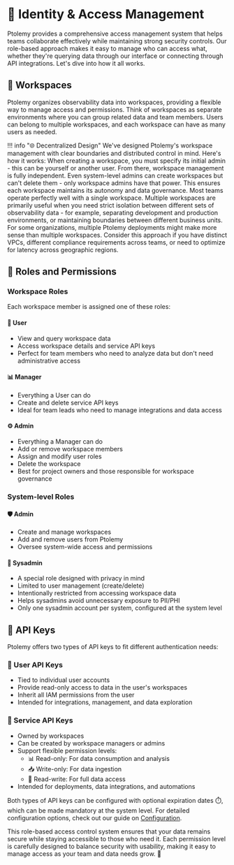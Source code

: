 # 🔐 Identity & Access Management

Ptolemy provides a comprehensive access management system that helps teams collaborate effectively while maintaining strong security controls. Our role-based approach makes it easy to manage who can access what, whether they're querying data through our interface or connecting through API integrations. Let's dive into how it all works.

## 🏢 Workspaces

Ptolemy organizes observability data into workspaces, providing a flexible way to manage access and permissions. Think of workspaces as separate environments where you can group related data and team members. Users can belong to multiple workspaces, and each workspace can have as many users as needed.

!!! info "🌐 Decentralized Design"
    We've designed Ptolemy's workspace management with clear boundaries and distributed control in mind. Here's how it works:
    When creating a workspace, you must specify its initial admin - this can be yourself or another user. From there, workspace management is fully independent. Even system-level admins can create workspaces but can't delete them - only workspace admins have that power. This ensures each workspace maintains its autonomy and data governance.
    Most teams operate perfectly well with a single workspace. Multiple workspaces are primarily useful when you need strict isolation between different sets of observability data - for example, separating development and production environments, or maintaining boundaries between different business units.
    For some organizations, multiple Ptolemy deployments might make more sense than multiple workspaces. Consider this approach if you have distinct VPCs, different compliance requirements across teams, or need to optimize for latency across geographic regions.

## 👥 Roles and Permissions

### Workspace Roles

Each workspace member is assigned one of these roles:

#### 👤 User
- View and query workspace data
- Access workspace details and service API keys
- Perfect for team members who need to analyze data but don't need administrative access

#### 📊 Manager
- Everything a User can do
- Create and delete service API keys
- Ideal for team leads who need to manage integrations and data access

#### ⚙️ Admin
- Everything a Manager can do
- Add or remove workspace members
- Assign and modify user roles
- Delete the workspace
- Best for project owners and those responsible for workspace governance

### System-level Roles

#### 🛡️ Admin
- Create and manage workspaces
- Add and remove users from Ptolemy
- Oversee system-wide access and permissions

#### 🔧 Sysadmin
- A special role designed with privacy in mind
- Limited to user management (create/delete)
- Intentionally restricted from accessing workspace data
- Helps sysadmins avoid unnecessary exposure to PII/PHI
- Only one sysadmin account per system, configured at the system level

## 🔑 API Keys

Ptolemy offers two types of API keys to fit different authentication needs:

### 👤 User API Keys
- Tied to individual user accounts
- Provide read-only access to data in the user's workspaces
- Inherit all IAM permissions from the user
- Intended for integrations, management, and data exploration

### 🤖 Service API Keys
- Owned by workspaces
- Can be created by workspace managers or admins
- Support flexible permission levels:
    - 📊 Read-only: For data consumption and analysis
    - 📥 Write-only: For data ingestion
    - 🔄 Read-write: For full data access
- Intended for deployments, data integrations, and automations

Both types of API keys can be configured with optional expiration dates ⏱️, which can be made mandatory at the system level. For detailed configuration options, check out our guide on [Configuration](../api_reference/configuration.md).

This role-based access control system ensures that your data remains secure while staying accessible to those who need it. Each permission level is carefully designed to balance security with usability, making it easy to manage access as your team and data needs grow. 🚀

